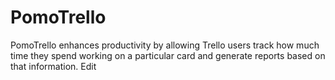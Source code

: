 # PomoTrello

PomoTrello enhances productivity by allowing Trello users track how much time they spend working on a particular card and generate reports based on that information. Edit
